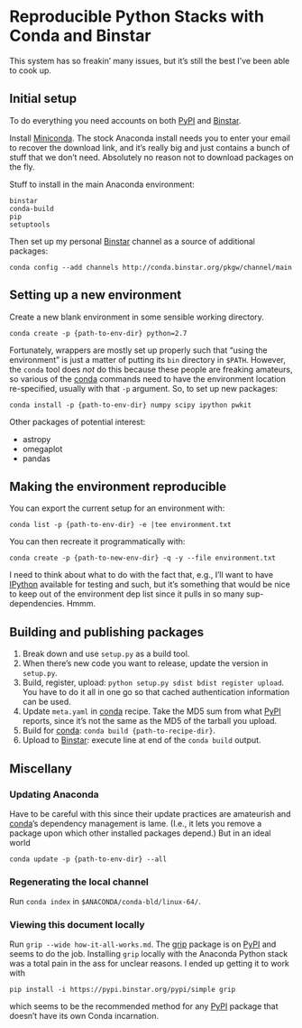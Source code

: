 # Reproducible Python Stacks with Conda and Binstar

This system has so freakin’ many issues, but it’s still the best I’ve been
able to cook up.


## Initial setup

To do everything you need accounts on both [PyPI] and [Binstar].

[PyPI]: https://pypi.python.org/pypi
[Binstar]: https://binstar.org/dashboard

Install [Miniconda]. The stock Anaconda install needs you to enter your email
to recover the download link, and it’s really big and just contains a bunch of
stuff that we don’t need. Absolutely no reason not to download packages on the
fly.

[Miniconda]: http://conda.pydata.org/miniconda.html

Stuff to install in the main Anaconda environment:

```
binstar
conda-build
pip
setuptools
```

Then set up my personal [Binstar] channel as a source of additional packages:

```
conda config --add channels http://conda.binstar.org/pkgw/channel/main
```


## Setting up a new environment

Create a new blank environment in some sensible working directory.

```
conda create -p {path-to-env-dir} python=2.7
```

Fortunately, wrappers are mostly set up properly such that “using the
environment” is just a matter of putting its `bin` directory in `$PATH`.
However, the `conda` tool does *not* do this because these people are freaking
amateurs, so various of the [conda] commands need to have the environment
location re-specified, usually with that `-p` argument. So, to set up new
packages:

```
conda install -p {path-to-env-dir} numpy scipy ipython pwkit
```

Other packages of potential interest:

- astropy
- omegaplot
- pandas


## Making the environment reproducible

You can export the current setup for an environment with:

```
conda list -p {path-to-env-dir} -e |tee environment.txt
```

You can then recreate it programmatically with:

```
conda create -p {path-to-new-env-dir} -q -y --file environment.txt
```

I need to think about what to do with the fact that, e.g., I’ll want to have
[IPython] available for testing and such, but it’s something that would be
nice to keep out of the environment dep list since it pulls in so many
sup-dependencies. Hmmm.

[IPython]: http://ipython.org/


## Building and publishing packages

1. Break down and use `setup.py` as a build tool.
2. When there’s new code you want to release, update the version in `setup.py`.
3. Build, register, upload: `python setup.py sdist bdist register upload`. You
   have to do it all in one go so that cached authentication information can
   be used.
4. Update `meta.yaml` in [conda] recipe. Take the MD5 sum from what [PyPI]
   reports, since it’s not the same as the MD5 of the tarball you upload.
5. Build for [conda]: `conda build {path-to-recipe-dir}`.
6. Upload to [Binstar]: execute line at end of the `conda build` output.

[conda]: http://conda.pydata.org/docs/


## Miscellany

### Updating Anaconda

Have to be careful with this since their update practices are amateurish and
[conda]’s dependency management is lame. (I.e., it lets you remove a package
upon which other installed packages depend.) But in an ideal world

```
conda update -p {path-to-env-dir} --all
```

### Regenerating the local channel

Run `conda index` in `$ANACONDA/conda-bld/linux-64/`.

### Viewing this document locally

Run `grip --wide how-it-all-works.md`. The [grip](https://github.com/joeyespo/grip)
package is on [PyPI] and seems to do the job. Installing `grip` locally with the
Anaconda Python stack was a total pain in the ass for unclear reasons. I ended
up getting it to work with

```
pip install -i https://pypi.binstar.org/pypi/simple grip
```

which seems to be the recommended method for any [PyPI] package that doesn’t
have its own Conda incarnation.
